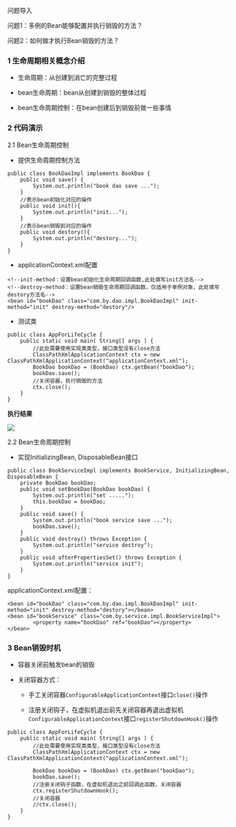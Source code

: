 问题导入

问题1：多例的Bean能够配置并执行销毁的方法？

问题2：如何做才执行Bean销毁的方法？

### 1 生命周期相关概念介绍

- 生命周期：从创建到消亡的完整过程

- bean生命周期：bean从创建到销毁的整体过程

- bean生命周期控制：在bean创建后到销毁前做一些事情



### 2 代码演示

2.1 Bean生命周期控制

- 提供生命周期控制方法

```text
public class BookDaoImpl implements BookDao {
    public void save() {
        System.out.println("book dao save ...");
    }
    //表示bean初始化对应的操作
    public void init(){
        System.out.println("init...");
    }
    //表示bean销毁前对应的操作
    public void destory(){
        System.out.println("destory...");
    }
}
```

- applicationContext.xml配置

```text
<!--init-method：设置bean初始化生命周期回调函数,此处填写init方法名-->
<!--destroy-method：设置bean销毁生命周期回调函数，仅适用于单例对象，此处填写destory方法名-->
<bean id="bookDao" class="com.by.dao.impl.BookDaoImpl" init-method="init" destroy-method="destory"/>
```

- 测试类

```text
public class AppForLifeCycle {
    public static void main( String[] args ) {
        //此处需要使用实现类类型，接口类型没有close方法
        ClassPathXmlApplicationContext ctx = new ClassPathXmlApplicationContext("applicationContext.xml");
        BookDao bookDao = (BookDao) ctx.getBean("bookDao");
        bookDao.save();
        //关闭容器，执行销毁的方法
        ctx.close();
    }
}
```

**执行结果**

![](https://tcs-devops.aliyuncs.com/storage/112v02070e6f2e9b41c29763ccf068b787fc?Signature=eyJhbGciOiJIUzI1NiIsInR5cCI6IkpXVCJ9.eyJBcHBJRCI6IjVlNzQ4MmQ2MjE1MjJiZDVjN2Y5YjMzNSIsIl9hcHBJZCI6IjVlNzQ4MmQ2MjE1MjJiZDVjN2Y5YjMzNSIsIl9vcmdhbml6YXRpb25JZCI6IiIsImV4cCI6MTY4ODUzODA5MiwiaWF0IjoxNjg3OTMzMjkyLCJyZXNvdXJjZSI6Ii9zdG9yYWdlLzExMnYwMjA3MGU2ZjJlOWI0MWMyOTc2M2NjZjA2OGI3ODdmYyJ9.7LFljhaoFI_8AhQWKLAv3ccYgHYfCuTHbEndIGB1H3M&download=%E5%9B%BE%E7%89%87.png "")

2.2 Bean生命周期控制

- 实现InitializingBean, DisposableBean接口

```text
public class BookServiceImpl implements BookService, InitializingBean, DisposableBean {
    private BookDao bookDao;
    public void setBookDao(BookDao bookDao) {
        System.out.println("set .....");
        this.bookDao = bookDao;
    }
    public void save() {
        System.out.println("book service save ...");
        bookDao.save();
    }
    public void destroy() throws Exception {
        System.out.println("service destroy");
    }
    public void afterPropertiesSet() throws Exception {
        System.out.println("service init");
    }
}
```

applicationContext.xml配置：

```text
<bean id="bookDao" class="com.by.dao.impl.BookDaoImpl" init-method="init" destroy-method="destory"></bean>
<bean id="bookService" class="com.by.service.impl.BookServiceImpl">
        <property name="bookDao" ref="bookDao"></property>
</bean>
```





### 3 Bean销毁时机

- 容器关闭前触发bean的销毁

- 关闭容器方式：

    - 手工关闭容器`ConfigurableApplicationContext`接口`close()`操作

    - 注册关闭钩子，在虚拟机退出前先关闭容器再退出虚拟机`ConfigurableApplicationContext`接口`registerShutdownHook()`操作

```text
public class AppForLifeCycle {
    public static void main( String[] args ) {
        //此处需要使用实现类类型，接口类型没有close方法
        ClassPathXmlApplicationContext ctx = new ClassPathXmlApplicationContext("applicationContext.xml");
​
        BookDao bookDao = (BookDao) ctx.getBean("bookDao");
        bookDao.save();
        //注册关闭钩子函数，在虚拟机退出之前回调此函数，关闭容器
        ctx.registerShutdownHook();
        //关闭容器
        //ctx.close();
    }
}
```



